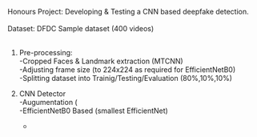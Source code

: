 Honours Project: Developing & Testing a CNN based deepfake detection. <br /> <br />
Dataset: DFDC Sample dataset (400 videos) <br />
<br />



1. Pre-processing: <br />
   -Cropped Faces & Landmark extraction (MTCNN) <br />
   -Adjusting frame size (to 224x224 as required for EfficientNetB0)  <br />
   -Splitting dataset into Trainig/Testing/Evaluation (80%,10%,10%) <br /> 

2. CNN Detector <br />
   -Augumentation ( <br />
   -EfficientNetB0 Based (smallest EfficientNet) <br />
   
   -
